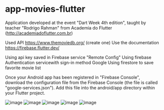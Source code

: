 # app-movies-flutter
 
Application developed at the event "Dart Week 4th edition", taught by teacher "Rodrigo Rahman" from Academia do Flutter (http://academiadoflutter.com.br)

Used API https://www.themoviedb.org/ (create one)
Use the documentation https://firebase.flutter.dev/ 

Using api key saved in Firebase service "Remote Config"
Using firebase Authentication servicewith sign-in method Google
Using firestore to save favorite movie list

Once your Android app has been registered in "Firebase Console", download the configuration file from the Firebase Console (the file is called "google-services.json"). Add this file into the android/app directory within your Flutter project.

![image](https://user-images.githubusercontent.com/54412289/134216890-e36eac4e-fabf-43e0-a01c-34ccd303ecb0.png)
![image](https://user-images.githubusercontent.com/54412289/134217149-831b501d-8c00-4f07-9880-2a68a73a7cd2.png)
![image](https://user-images.githubusercontent.com/54412289/134216598-45ad81e2-edfc-4174-9e48-2dace4747165.png)
![image](https://user-images.githubusercontent.com/54412289/134216664-3ca75a88-12ef-4029-832c-3f05041ecd50.png)
![image](https://user-images.githubusercontent.com/54412289/134216820-ca27337e-493f-441f-9ad5-1b40c4121790.png)


